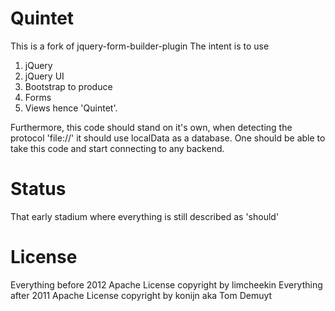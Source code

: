 Quintet
========

This is a fork of jquery-form-builder-plugin
The intent is to use
 1. jQuery 
 2. jQuery UI 
 3. Bootstrap 
    to produce 
 4. Forms 
 5. Views
    hence 'Quintet'.

Furthermore, this code should stand on it's own, when detecting the protocol 'file://' it should use localData as a database.
One should be able to take this code and start connecting to any backend.

Status
=======

That early stadium where everything is still described as 'should'

License
========

Everything before 2012 Apache License copyright by limcheekin
Everything after 2011 Apache License copyright by konijn aka Tom Demuyt

